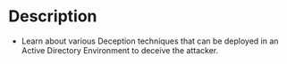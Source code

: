 # Description

* Learn about various Deception techniques that can be deployed in an Active Directory Environment to deceive the attacker.
